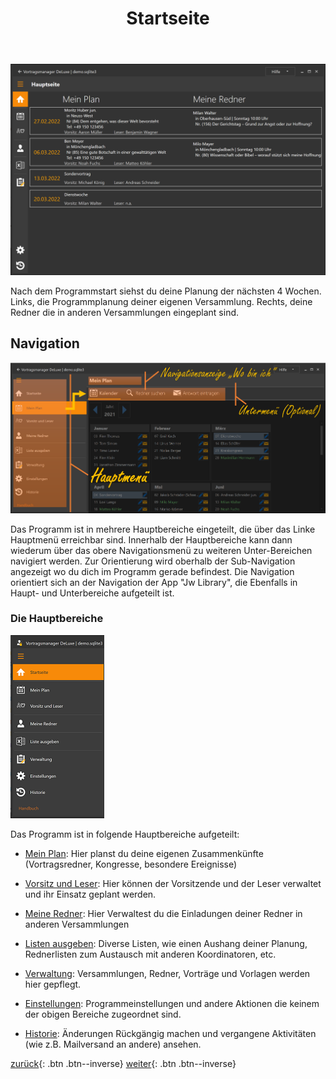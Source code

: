﻿---
title: "Startseite"
---

![Startseite](images/Hauptseite.png)

Nach dem Programmstart siehst du deine Planung der nächsten 4 Wochen.
Links, die Programmplanung deiner eigenen Versammlung.
Rechts, deine Redner die in anderen Versammlungen eingeplant sind.

## Navigation ##

![Startseite](images/Navigation.png)

Das Programm ist in mehrere Hauptbereiche eingeteilt, die über das Linke Hauptmenü erreichbar sind.
Innerhalb der Hauptbereiche kann dann wiederum über das obere Navigationsmenü zu weiteren Unter-Bereichen navigiert werden.
Zur Orientierung wird oberhalb der Sub-Navigation angezeigt wo du dich im Programm gerade befindest.
Die Navigation orientiert sich an der Navigation der App "Jw Library", die Ebenfalls in Haupt- und Unterbereiche aufgeteilt ist.

### Die Hauptbereiche ###

![Navigation](images/NavigationLinks.png)

Das Programm ist in folgende Hauptbereiche aufgeteilt:

* [Mein Plan](MeinPlan.md): Hier planst du deine eigenen Zusammenkünfte (Vortragsredner, Kongresse, besondere Ereignisse)
* [Vorsitz und Leser](MeinPlanVorsitzUndLeser.md): Hier können der Vorsitzende und der Leser verwaltet und ihr Einsatz geplant werden.

* [Meine Redner](MeineRedner.md): Hier Verwaltest du die Einladungen deiner Redner in anderen Versammlungen

* [Listen ausgeben](ListeAusgeben.md): Diverse Listen, wie einen Aushang deiner Planung, Rednerlisten zum Austausch mit anderen Koordinatoren, etc.

* [Verwaltung](Verwaltung.md): Versammlungen, Redner, Vorträge und Vorlagen werden hier gepflegt.

* [Einstellungen](Einstellungen.md): Programmeinstellungen und andere Aktionen die keinem der obigen Bereiche zugeordnet sind.

* [Historie](Historie.md): Änderungen Rückgängig machen und vergangene Aktivitäten (wie z.B. Mailversand an andere) ansehen.


[zurück](Initialisierung.md){: .btn .btn--inverse}  [weiter](MeinPlan.md){: .btn .btn--inverse}
